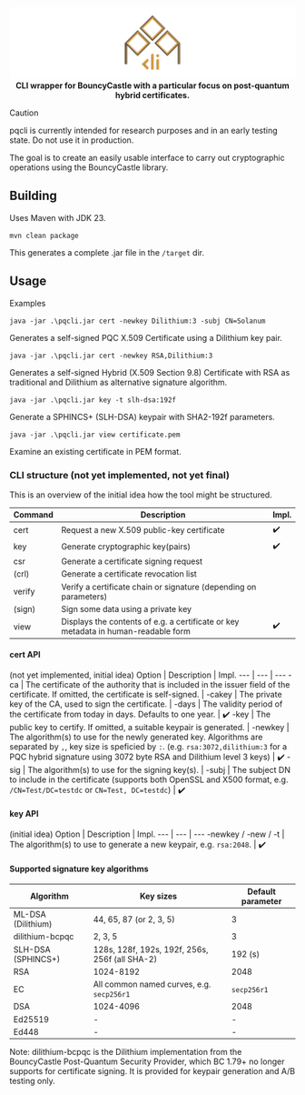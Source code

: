<div align="center">

![pqcli](.gh-assets/pqcli_banner.png)
**CLI wrapper for BouncyCastle with a particular focus on post-quantum hybrid certificates.**

</div>

> [!CAUTION]
> pqcli is currently intended for research purposes and in an early testing state. Do not use it in production.

The goal is to create an easily usable interface to carry out cryptographic operations using the BouncyCastle library.

## Building

Uses Maven with JDK 23.

```shell
mvn clean package
```

This generates a complete .jar file in the `/target` dir.

## Usage

Examples

```
java -jar .\pqcli.jar cert -newkey Dilithium:3 -subj CN=Solanum
```
Generates a self-signed PQC X.509 Certificate using a Dilithium key pair.


```
java -jar .\pqcli.jar cert -newkey RSA,Dilithium:3
```
Generates a self-signed Hybrid (X.509 Section 9.8) Certificate with RSA as traditional and Dilithium as alternative signature algorithm.

```
java -jar .\pqcli.jar key -t slh-dsa:192f
```
Generate a SPHINCS+ (SLH-DSA) keypair with SHA2-192f parameters.

```
java -jar .\pqcli.jar view certificate.pem
```
Examine an existing certificate in PEM format.

### CLI structure (not yet implemented, not yet final)

This is an overview of the initial idea how the tool might be structured.

Command | Description | Impl.
--- | --- | ---
cert | Request a new X.509 public-key certificate | ✔️
key | Generate cryptographic key(pairs) | ✔️
csr | Generate a certificate signing request
(crl) | Generate a certificate revocation list
verify | Verify a certificate chain or signature (depending on parameters)
(sign) | Sign some data using a private key
view | Displays the contents of e.g. a certificate or key metadata in human-readable form | ✔️

#### cert API

(not yet implemented, initial idea)
Option | Description | Impl.
--- | --- | ---
-ca | The certificate of the authority that is included in the issuer field of the certificate. If omitted, the certificate is self-signed. |
-cakey | The private key of the CA, used to sign the certificate. |
-days | The validity period of the certificate from today in days. Defaults to one year. | ✔️
-key | The public key to certify. If omitted, a suitable keypair is generated. |
-newkey | The algorithm(s) to use for the newly generated key. Algorithms are separated by `,`, key size is speficied by `:`. (e.g. `rsa:3072,dilithium:3` for a PQC hybrid signature using 3072 byte RSA and Dilithium level 3 keys) | ✔️
-sig | The algorithm(s) to use for the signing key(s). |
-subj | The subject DN to include in the certificate (supports both OpenSSL and X500 format, e.g. `/CN=Test/DC=testdc` or `CN=Test, DC=testdc`) | ✔️

#### key API

(initial idea)
Option | Description | Impl.
--- | --- | ---
-newkey / -new / -t | The algorithm(s) to use to generate a new keypair, e.g. `rsa:2048`. | ✔️

#### Supported signature key algorithms

Algorithm | Key sizes | Default parameter
--- | --- | ---
ML-DSA (Dilithium) | 44, 65, 87 (or 2, 3, 5) | 3
dilithium-bcpqc | 2, 3, 5 | 3
SLH-DSA (SPHINCS+) | 128s, 128f, 192s, 192f, 256s, 256f (all SHA-2) | 192 (s)
RSA | 1024-8192 | 2048
EC | All common named curves, e.g. `secp256r1` | `secp256r1`
DSA | 1024-4096 | 2048
Ed25519 | - | -
Ed448 | - | -

Note: dilithium-bcpqc is the Dilithium implementation from the BouncyCastle Post-Quantum Security Provider, which BC 1.79+ no longer supports for certificate signing.
It is provided for keypair generation and A/B testing only.

